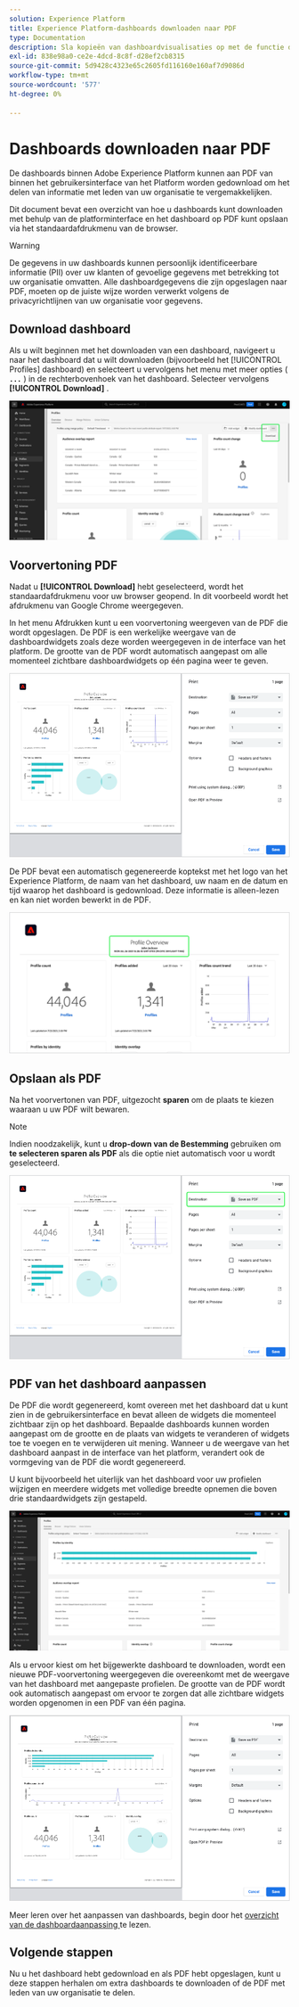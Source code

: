```yaml
---
solution: Experience Platform
title: Experience Platform-dashboards downloaden naar PDF
type: Documentation
description: Sla kopieën van dashboardvisualisaties op met de functie download-naar-PDF die beschikbaar is in de gebruikersinterface van het Experience Platform.
exl-id: 838e98a0-ce2e-4dcd-8c8f-d28ef2cb8315
source-git-commit: 5d9428c4323e65c2605fd116160e160af7d9086d
workflow-type: tm+mt
source-wordcount: '577'
ht-degree: 0%

---
```


# Dashboards downloaden naar PDF

De dashboards binnen Adobe Experience Platform kunnen aan PDF van binnen het gebruikersinterface van het Platform worden gedownload om het delen van informatie met leden van uw organisatie te vergemakkelijken.

Dit document bevat een overzicht van hoe u dashboards kunt downloaden met behulp van de platforminterface en het dashboard op PDF kunt opslaan via het standaardafdrukmenu van de browser.

>[!WARNING]
>
>De gegevens in uw dashboards kunnen persoonlijk identificeerbare informatie (PII) over uw klanten of gevoelige gegevens met betrekking tot uw organisatie omvatten. Alle dashboardgegevens die zijn opgeslagen naar PDF, moeten op de juiste wijze worden verwerkt volgens de privacyrichtlijnen van uw organisatie voor gegevens.

## Download dashboard

Als u wilt beginnen met het downloaden van een dashboard, navigeert u naar het dashboard dat u wilt downloaden (bijvoorbeeld het [!UICONTROL Profiles] dashboard) en selecteert u vervolgens het menu met meer opties ( **`...`** ) in de rechterbovenhoek van het dashboard. Selecteer vervolgens **[!UICONTROL Download]** .

![ het dashboard van Profielen van het Experience Platform met de ellipse en van de Download dropdown benadrukte.](images/download/download-button.png)

## Voorvertoning PDF

Nadat u **[!UICONTROL Download]** hebt geselecteerd, wordt het standaardafdrukmenu voor uw browser geopend. In dit voorbeeld wordt het afdrukmenu van Google Chrome weergegeven.

In het menu Afdrukken kunt u een voorvertoning weergeven van de PDF die wordt opgeslagen. De PDF is een werkelijke weergave van de dashboardwidgets zoals deze worden weergegeven in de interface van het platform. De grootte van de PDF wordt automatisch aangepast om alle momenteel zichtbare dashboardwidgets op één pagina weer te geven.

![ het overzicht van het Profiel dat op één enkele paginaformaat met het de optiespaneel van de Druk aan het recht wordt getoond.](images/download/download-chrome-print.png)

De PDF bevat een automatisch gegenereerde koptekst met het logo van het Experience Platform, de naam van het dashboard, uw naam en de datum en tijd waarop het dashboard is gedownload. Deze informatie is alleen-lezen en kan niet worden bewerkt in de PDF.

![ A close up van de drukvoorproef met de automatisch geproduceerde benadrukte kopbal.](images/download/download-pdf.png)

## Opslaan als PDF

Na het voorvertonen van PDF, uitgezocht **sparen** om de plaats te kiezen waaraan u uw PDF wilt bewaren.

>[!NOTE]
>
>Indien noodzakelijk, kunt u **drop-down van de Bestemming** gebruiken om **te selecteren sparen als PDF** als die optie niet automatisch voor u wordt geselecteerd.

![ het overzicht van het Profiel dat op één enkele paginaformaat met het drop-down van de Bestemming wordt getoond sparen als benadrukte de drukoptie van de PDF.](images/download/download-chrome-print-destination.png)

## PDF van het dashboard aanpassen

De PDF die wordt gegenereerd, komt overeen met het dashboard dat u kunt zien in de gebruikersinterface en bevat alleen de widgets die momenteel zichtbaar zijn op het dashboard. Bepaalde dashboards kunnen worden aangepast om de grootte en de plaats van widgets te veranderen of widgets toe te voegen en te verwijderen uit mening. Wanneer u de weergave van het dashboard aanpast in de interface van het platform, verandert ook de vormgeving van de PDF die wordt gegenereerd.

U kunt bijvoorbeeld het uiterlijk van het dashboard voor uw profielen wijzigen en meerdere widgets met volledige breedte opnemen die boven drie standaardwidgets zijn gestapeld.

![ het dashboard van het Profiel dat lange widgetvertoningen aantoont.](images/download/download-modify.png)

Als u ervoor kiest om het bijgewerkte dashboard te downloaden, wordt een nieuwe PDF-voorvertoning weergegeven die overeenkomt met de weergave van het dashboard met aangepaste profielen. De grootte van de PDF wordt ook automatisch aangepast om ervoor te zorgen dat alle zichtbare widgets worden opgenomen in een PDF van één pagina.

![ het overzicht van het Profiel dat op één enkele paginaformaat met het de optiespaneel van de Druk aan het recht wordt getoond.](images/download/download-chrome-print-modified.png)

Meer leren over het aanpassen van dashboards, begin door het [ overzicht van de dashboardaanpassing ](customize/overview.md) te lezen.

## Volgende stappen

Nu u het dashboard hebt gedownload en als PDF hebt opgeslagen, kunt u deze stappen herhalen om extra dashboards te downloaden of de PDF met leden van uw organisatie te delen.
